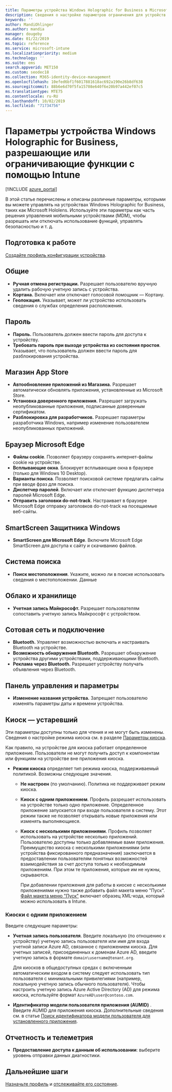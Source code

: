 ```yaml
---
title: Параметры устройства Windows Holographic for Business в Microsoft Intune в Azure | Документация Майкрософт
description: Сведения о настройке параметров ограничения для устройств с Windows Holographic for Business в Microsoft Intune, включая параметры для геолокации, паролей, установки приложений из Магазина приложений, файлов cookie и всплывающих окон в Microsoft Edge, Защитника Windows, системы поиска, облака и хранилища, подключения по Bluetooth, системного времени, данных об использовании и отмены регистрации в Azure.
keywords: ''
author: MandiOhlinger
ms.author: mandia
manager: dougeby
ms.date: 01/22/2019
ms.topic: reference
ms.service: microsoft-intune
ms.localizationpriority: medium
ms.technology: ''
ms.suite: ems
search.appverid: MET150
ms.custom: seodec18
ms.collection: M365-identity-device-management
ms.openlocfilehash: 10efed6bf1f6017881618ac692a190e26b8df638
ms.sourcegitcommit: 88b6e6d70f5fa15708e640f6e20b97a442ef07c5
ms.translationtype: MTE75
ms.contentlocale: ru-RU
ms.lasthandoff: 10/02/2019
ms.locfileid: "71734756"
---
```

# <a name="windows-holographic-for-business-device-settings-to-allow-or-restrict-features-using-intune"></a>Параметры устройства Windows Holographic for Business, разрешающие или ограничивающие функции с помощью Intune

[!INCLUDE [azure_portal](../includes/azure_portal.md)]

В этой статье перечислены и описаны различные параметры, которыми вы можете управлять на устройствах Windows Holographic for Business, таких как Microsoft Hololens. Используйте эти параметры как часть решения управления мобильными устройствами (MDM), чтобы разрешать или отключать использование функций, управлять безопасностью и т. д.

## <a name="before-you-begin"></a>Подготовка к работе

[Создайте профиль конфигурации устройства](device-restrictions-configure.md#create-the-profile).

## <a name="general"></a>Общие

- **Ручная отмена регистрации.** Разрешает пользователю вручную удалить рабочую учетную запись с устройства.
- **Кортана.** Включает или отключает голосовой помощник — Кортану.
- **Геолокация.** Указывает, может ли устройство использовать сведения о службах определения расположения.

## <a name="password"></a>Пароль

- **Пароль.** Пользователь должен ввести пароль для доступа к устройству.
- **Требовать пароль при выходе устройства из состояния простоя**. Указывает, что пользователь должен ввести пароль для разблокирования устройства.

## <a name="app-store"></a>Магазин App Store

- **Автообновление приложений из Магазина.** Разрешает автоматически обновлять приложения, установленные из Microsoft Store.
- **Установка доверенного приложения.** Разрешает загружать неопубликованные приложения, подписанные доверенным сертификатом.
- **Разблокировка для разработчиков.** Разрешает параметры разработчика Windows, например изменение пользователем неопубликованных приложений.

## <a name="microsoft-edge-browser"></a>Браузер Microsoft Edge

- **Файлы cookie**. Позволяет браузеру сохранять интернет-файлы cookie на устройстве.
- **Всплывающие окна**. Блокирует всплывающие окна в браузере (только для Windows 10 Desktop).
- **Варианты поиска**. Позволяет поисковой системе предлагать сайты при вводе фраз для поиска.
- **Диспетчер паролей**. Включает или отключает функцию диспетчера паролей Microsoft Edge.
- **Отправить заголовки do-not-track**. Настраивает в браузере Microsoft Edge отправку заголовков do-not-track на посещаемые веб-сайты.

## <a name="windows-defender-smart-screen"></a>SmartScreen Защитника Windows

- **SmartScreen для Microsoft Edge**. Включите Microsoft Edge SmartScreen для доступа к сайту и скачиванию файлов.

## <a name="search"></a>Система поиска

- **Поиск местоположения**. Укажите, можно ли в поиске использовать сведения о местоположении. Данные

## <a name="cloud-and-storage"></a>Облако и хранилище

- **Учетная запись Майкрософт.** Разрешает пользователям сопоставить учетную запись Майкрософт с устройством.

## <a name="cellular-and-connectivity"></a>Сотовая сеть и подключение

- **Bluetooth.** Управляет возможностью включать и настраивать Bluetooth на устройстве.
- **Возможность обнаружения Bluetooth.** Разрешает обнаружение устройства другими устройствами, поддерживающими Bluetooth.
- **Реклама через Bluetooth.** Разрешает устройству получать объявления через Bluetooth.

## <a name="control-panel-and-settings"></a>Панель управления и параметры

- **Изменение названия устройства.** Запрещает пользователю изменять параметры даты и времени устройства.

## <a name="kiosk---obsolete"></a>Киоск — устаревший

Эти параметры доступны только для чтения и не могут быть изменены. Сведения о настройке режима киоска см. в разделе [Параметры киоска](kiosk-settings-holographic.md).

Как правило, на устройстве для киоска работает определенное приложение. Пользователи не могут получить доступ к компонентам или функциям на устройстве вне приложения киоска.

- **Режим киоска** определяет тип режима киоска, поддерживаемый политикой. Возможны следующие значения.

  - **Не настроен** (по умолчанию). Политика не поддерживает режим киоска. 
  - **Киоск с одним приложением**. Профиль разрешает использовать на устройстве только одно приложение. Определенное приложение запускается при входе пользователя в систему. Этот режим также не позволяет открывать новые приложения или изменять выполняющиеся.
  - **Киоск с несколькими приложениями**. Профиль позволяет использовать на устройстве несколько приложений. Пользователю доступны только добавляемые вами приложения. Преимущество киоска с несколькими приложениями (или устройства фиксированного предназначения) заключается в предоставлении пользователям понятных возможностей взаимодействия за счет доступа только к необходимым приложениям. При этом те приложения, которые им не нужны, скрываются. 
  
    При добавлении приложения для работы в киоске с несколькими приложениями нужно также добавить файл макета меню "Пуск". [Файл макета меню "Пуск"](/hololens/hololens-kiosk#start-layout-file-for-mdm-intune-and-others) включает образец XML-кода, который можно использовать в Intune. 

### <a name="single-app-kiosks"></a>Киоски с одним приложением

Введите следующие параметры:

- **Учетная запись пользователя**. Введите локальную (по отношению к устройству) учетную запись пользователя или имя для входа учетной записи Azure AD, связанное с приложением киоска. Для учетных записей, присоединенных к доменам Azure AD, введите учетную запись в формате `domain\username@tenant.org`. 

    Для киосков в общедоступных средах с включенным автоматическим входом в систему следует использовать тип пользователя с минимальными привилегиями (например, локальную учетную запись обычного пользователя). Чтобы настроить учетную запись Azure Active Directory (AD) для режима киоска, используйте формат `AzureAD\user@contoso.com`.

- **Идентификатор модели пользователя приложения (AUMID)** . Введите AUMID для приложения киоска. Дополнительные сведения см. в статье [Поиск идентификатора модели пользователя для установленного приложения](https://docs.microsoft.com/windows-hardware/customize/enterprise/find-the-application-user-model-id-of-an-installed-app).

## <a name="reporting-and-telemetry"></a>Отчетность и телеметрия

- **Предоставление доступа к данным об использовании**: выберите уровень отправки данных диагностики.

## <a name="next-steps"></a>Дальнейшие шаги

[Назначьте профиль](device-profile-assign.md) и [отслеживайте его состояние](device-profile-monitor.md).
